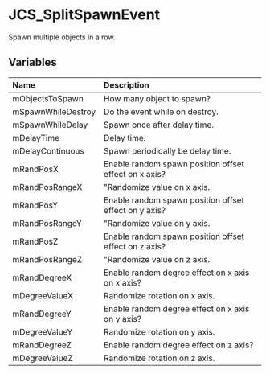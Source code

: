 # JCS_SplitSpawnEvent

Spawn multiple objects in a row.

## Variables

| Name | Description |
|:---|:---|
| mObjectsToSpawn | How many object to spawn? |
| mSpawnWhileDestroy | Do the event while on destroy. |
| mSpawnWhileDelay | Spawn once after delay time. |
| mDelayTime | Delay time. |
| mDelayContinuous | Spawn periodically be delay time. |
| mRandPosX | Enable random spawn position offset effect on x axis? |
| mRandPosRangeX | "Randomize value on x axis. |
| mRandPosY | Enable random spawn position offset effect on y axis? |
| mRandPosRangeY | "Randomize value on y axis. |
| mRandPosZ | Enable random spawn position offset effect on z axis? |
| mRandPosRangeZ | "Randomize value on z axis. |
| mRandDegreeX | Enable random degree effect on x axis on x axis? |
| mDegreeValueX | Randomize rotation on x axis. |
| mRandDegreeY | Enable random degree effect on x axis on y axis? |
| mDegreeValueY | Randomize rotation on y axis. |
| mRandDegreeZ | Enable random degree effect on z axis? |
| mDegreeValueZ | Randomize rotation on z axis. |
